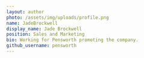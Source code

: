 ```yaml
---
layout: author
photo: /assets/img/uploads/profile.png
name: JadeBrockwell
display_name: Jade Brockwell
position: Sales and Marketing
bio: Working for Pensworth promoting the company.
github_username: pensworth
---
```


